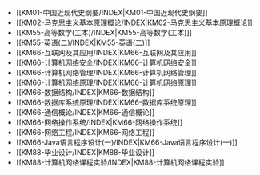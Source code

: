 - [[KM01-中国近现代史纲要/INDEX|KM01-中国近现代史纲要]]
- [[KM02-马克思主义基本原理概论/INDEX|KM02-马克思主义基本原理概论]]
- [[KM55-高等数学(工本)/INDEX|KM55-高等数学(工本)]]
- [[KM55-英语(二)/INDEX|KM55-英语(二)]]
- [[KM66-互联网及其应用/INDEX|KM66-互联网及其应用]]
- [[KM66-计算机网络安全/INDEX|KM66-计算机网络安全]]
- [[KM66-计算机网络管理/INDEX|KM66-计算机网络管理]]
- [[KM66-计算机网络原理/INDEX|KM66-计算机网络原理]]
- [[KM66-数据结构/INDEX|KM66-数据结构]]
- [[KM66-数据库系统原理/INDEX|KM66-数据库系统原理]]
- [[KM66-通信概论/INDEX|KM66-通信概论]]
- [[KM66-网络操作系统/INDEX|KM66-网络操作系统]]
- [[KM66-网络工程/INDEX|KM66-网络工程]]
- [[KM66-Java语言程序设计(一)/INDEX|KM66-Java语言程序设计(一)]]
- [[KM88-毕业设计/INDEX|KM88-毕业设计]]
- [[KM88-计算机网络课程实验/INDEX|KM88-计算机网络课程实验]]
